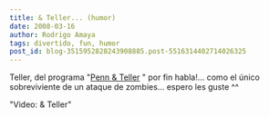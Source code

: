 ```yaml
---
title: & Teller... (humor)
date: 2008-03-16
author: Rodrigo Amaya
tags: divertido, fun, humor
post_id: blog-3515952828243908885.post-5516314402714026325
---
```


Teller, del programa "[Penn & Teller](https://es.wikipedia.org/wiki/Penn_y_Teller)
" por fin habla!... como el único sobreviviente de un ataque de zombies... espero les guste ^^

"Video: &
Teller"